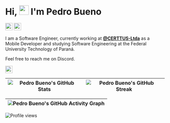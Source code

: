 <h1>Hi, <img src="https://user-images.githubusercontent.com/107975184/194691142-ce507ff7-4e14-461f-9ae2-2937c6befcc7.gif" height="30px" /> I'm Pedro Bueno</h1>

<p align="left">
<a target="_blank" href="https://www.linkedin.com/in/pedrol2b/"><img target="_blank" src="https://img.shields.io/badge/Pedro%20Bueno-121212?style=flat-square&logo=linkedin&logoColor=FFFFFF&link=https://www.linkedin.com/in/pedrol2b/" height="23" /></a>
<a target="_blank" href="mailto:pedrolbb.e@gmail.com"><img target="_blank" src="https://img.shields.io/badge/pedrolbb.e@gmail.com-121212?style=flat-square&logo=gmail&logoColor=FFFFFF&link=mailto:pedrolbb.e@gmail.com" height="23" /></a>
</p>

I am a Software Engineer, currently working at [**@CERTTUS-Ltda**](https://certtus.com.br/) as a Mobile Developer and studying Software Engineering at the Federal University Technology of Paraná.

Feel free to reach me on Discord.

<img target="_blank" src="https://img.shields.io/badge/pedrol2b-444444?style=flat-square&logo=discord&logoColor=FFFFFF" height="23" /></br>
<!-- <a target="_blank" href="https://t.me/pedrol2b"><img target="_blank" src="https://img.shields.io/badge/pedrol2b-121212?style=flat-square&logo=telegram&logoColor=FFFFFF&link=https://t.me/pedrol2b" height="23" /></a> -->

| ![Pedro Bueno's GitHub Stats](https://github-stats-alpha.vercel.app/api?username=pedrol2b&cc=121212&tc=9e9e9e&ic=D1C4E9&bc=121212) | ![Pedro Bueno's GitHub Streak](https://github-readme-streak-stats.herokuapp.com?user=pedrol2b&hide_border=true&border_radius=0&exclude_days=Sun%2CSat&background=121212&border=121212&stroke=212121&ring=7E57C2&fire=7E57C2&currStreakNum=673AB7&sideNums=9E9E9E&currStreakLabel=D1C4E9&sideLabels=9e9e9e&dates=616161&excludeDaysLabel=424242) |
| :--------------------------------------------------------------------------------------------------------------------: | :--------------------------------------------------------------------------------------------------------: |

| ![Pedro Bueno's GitHub Activity Graph](https://github-readme-activity-graph.vercel.app/graph?username=pedrol2b&bg_color=121212&color=9e9e9e&line=D1C4E9&point=9575CD&title_color=9e9e9e&area_color=673AB7&hide_border=true&area=false&radius=0) |
| :-------------------------------------------------------------------------------------------------------------------------------------------: |

<p align="left">
<img src="https://komarev.com/ghpvc/?username=pedrol2b&color=grey&style=flat-square&abbreviated=true" alt="Profile views" />
</p>
